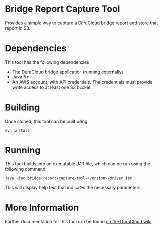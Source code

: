 Bridge Report Capture Tool
==========================

Provides a simple way to capture a DuraCloud bridge report and store that report in S3.

# Dependencies
This tool has the following dependencies
* The DuraCloud bridge application (running externally)
* Java 8+
* An AWS account, with API credentials. The credentials must provide write access to at least one S3 bucket. 

# Building
Once cloned, this tool can be built using:
```
mvn install
```

# Running
This tool builds into an executable JAR file, which can be run using the following command:
```
java -jar bridge-report-capture-tool-<version>-driver.jar
```
This will display help text that indicates the necessary parameters.

# More Information
Further documentation for this tool can be found [on the DuraCloud wiki](https://wiki.duraspace.org/display/DURACLOUDDOC/Auxiliary+Tools)
